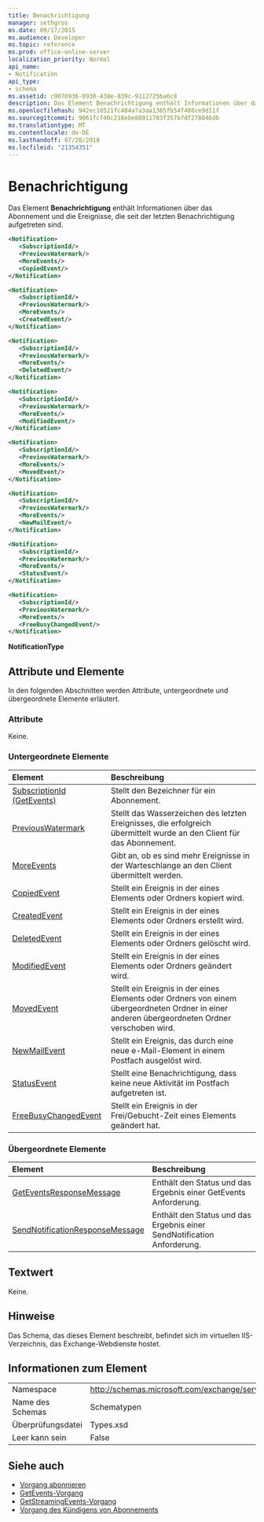 ```yaml
---
title: Benachrichtigung
manager: sethgros
ms.date: 09/17/2015
ms.audience: Developer
ms.topic: reference
ms.prod: office-online-server
localization_priority: Normal
api_name:
- Notification
api_type:
- schema
ms.assetid: c9070936-0930-438e-839c-91127256a6c8
description: Das Element Benachrichtigung enthält Informationen über das Abonnement und die Ereignisse, die seit der letzten Benachrichtigung aufgetreten sind.
ms.openlocfilehash: 942ec18521fc484a7a3aa1385fb54f480ce9d11f
ms.sourcegitcommit: 9061fcf40c218ebe88911783f357b7df278846db
ms.translationtype: MT
ms.contentlocale: de-DE
ms.lasthandoff: 07/28/2018
ms.locfileid: "21354351"
---
```

# <a name="notification"></a>Benachrichtigung

Das Element **Benachrichtigung** enthält Informationen über das Abonnement und die Ereignisse, die seit der letzten Benachrichtigung aufgetreten sind. 
  
```xml
<Notification>
   <SubscriptionId/>
   <PreviousWatermark/>
   <MoreEvents/>
   <CopiedEvent/>
</Notification>
```

```xml
<Notification>
   <SubscriptionId/>
   <PreviousWatermark/>
   <MoreEvents/>
   <CreatedEvent/>
</Notification>
```

```xml
<Notification>
   <SubscriptionId/>
   <PreviousWatermark/>
   <MoreEvents/>
   <DeletedEvent/>
</Notification>
```

```xml
<Notification>
   <SubscriptionId/>
   <PreviousWatermark/>
   <MoreEvents/>
   <ModifiedEvent/>
</Notification>
```

```xml
<Notification>
   <SubscriptionId/>
   <PreviousWatermark/>
   <MoreEvents/>
   <MovedEvent/>
</Notification>
```

```xml
<Notification>
   <SubscriptionId/>
   <PreviousWatermark/>
   <MoreEvents/>
   <NewMailEvent/>
</Notification>
```

```xml
<Notification>
   <SubscriptionId/>
   <PreviousWatermark/>
   <MoreEvents/>
   <StatusEvent/>
</Notification>
```

```xml
<Notification>
   <SubscriptionId/>
   <PreviousWatermark/>
   <MoreEvents/>
   <FreeBusyChangedEvent/>
</Notification>
```

**NotificationType**

## <a name="attributes-and-elements"></a>Attribute und Elemente

In den folgenden Abschnitten werden Attribute, untergeordnete und übergeordnete Elemente erläutert.
  
### <a name="attributes"></a>Attribute

Keine.
  
### <a name="child-elements"></a>Untergeordnete Elemente

|**Element**|**Beschreibung**|
|:-----|:-----|
|[SubscriptionId (GetEvents)](subscriptionid-getevents.md) <br/> |Stellt den Bezeichner für ein Abonnement.  <br/> |
|[PreviousWatermark](previouswatermark.md) <br/> |Stellt das Wasserzeichen des letzten Ereignisses, die erfolgreich übermittelt wurde an den Client für das Abonnement.  <br/> |
|[MoreEvents](moreevents.md) <br/> |Gibt an, ob es sind mehr Ereignisse in der Warteschlange an den Client übermittelt werden.  <br/> |
|[CopiedEvent](copiedevent.md) <br/> |Stellt ein Ereignis in der eines Elements oder Ordners kopiert wird.  <br/> |
|[CreatedEvent](createdevent.md) <br/> |Stellt ein Ereignis in der eines Elements oder Ordners erstellt wird.  <br/> |
|[DeletedEvent](deletedevent.md) <br/> |Stellt ein Ereignis in der eines Elements oder Ordners gelöscht wird.  <br/> |
|[ModifiedEvent](modifiedevent.md) <br/> |Stellt ein Ereignis in der eines Elements oder Ordners geändert wird.  <br/> |
|[MovedEvent](movedevent.md) <br/> |Stellt ein Ereignis in der eines Elements oder Ordners von einem übergeordneten Ordner in einer anderen übergeordneten Ordner verschoben wird.  <br/> |
|[NewMailEvent](newmailevent.md) <br/> |Stellt ein Ereignis, das durch eine neue e-Mail-Element in einem Postfach ausgelöst wird.  <br/> |
|[StatusEvent](statusevent.md) <br/> |Stellt eine Benachrichtigung, dass keine neue Aktivität im Postfach aufgetreten ist.  <br/> |
|[FreeBusyChangedEvent](freebusychangedevent.md) <br/> |Stellt ein Ereignis in der Frei/Gebucht-Zeit eines Elements geändert hat.  <br/> |
   
### <a name="parent-elements"></a>Übergeordnete Elemente

|**Element**|**Beschreibung**|
|:-----|:-----|
|[GetEventsResponseMessage](geteventsresponsemessage.md) <br/> |Enthält den Status und das Ergebnis einer GetEvents Anforderung.  <br/> |
|[SendNotificationResponseMessage](sendnotificationresponsemessage.md) <br/> |Enthält den Status und das Ergebnis einer SendNotification Anforderung.  <br/> |
   
## <a name="text-value"></a>Textwert

Keine.
  
## <a name="remarks"></a>Hinweise

Das Schema, das dieses Element beschreibt, befindet sich im virtuellen IIS-Verzeichnis, das Exchange-Webdienste hostet.
  
## <a name="element-information"></a>Informationen zum Element

|||
|:-----|:-----|
|Namespace  <br/> |http://schemas.microsoft.com/exchange/services/2006/types  <br/> |
|Name des Schemas  <br/> |Schematypen  <br/> |
|Überprüfungsdatei  <br/> |Types.xsd  <br/> |
|Leer kann sein  <br/> |False  <br/> |
   
## <a name="see-also"></a>Siehe auch

- [Vorgang abonnieren](subscribe-operation.md) 
- [GetEvents-Vorgang](getevents-operation.md) 
- [GetStreamingEvents-Vorgang](getstreamingevents-operation.md) 
- [Vorgang des Kündigens von Abonnements](unsubscribe-operation.md)

